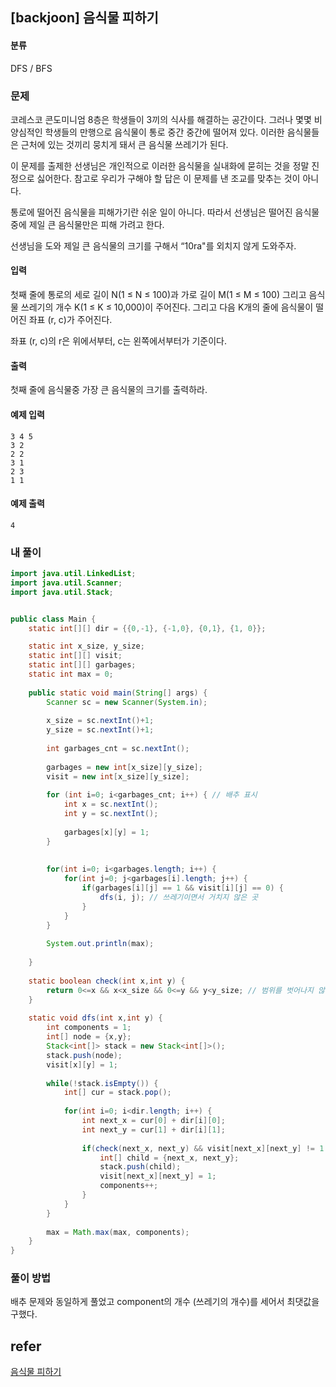 ## [backjoon] 음식물 피하기

#### 분류

DFS / BFS

### 문제

코레스코 콘도미니엄 8층은 학생들이 3끼의 식사를 해결하는 공간이다. 그러나 몇몇 비양심적인 학생들의 만행으로 음식물이 통로 중간 중간에 떨어져 있다. 이러한 음식물들은 근처에 있는 것끼리 뭉치게 돼서 큰 음식물 쓰레기가 된다. 

이 문제를 출제한 선생님은 개인적으로 이러한 음식물을 실내화에 묻히는 것을 정말 진정으로 싫어한다. 참고로 우리가 구해야 할 답은 이 문제를 낸 조교를 맞추는 것이 아니다. 

통로에 떨어진 음식물을 피해가기란 쉬운 일이 아니다. 따라서 선생님은 떨어진 음식물 중에 제일 큰 음식물만은 피해 가려고 한다. 

선생님을 도와 제일 큰 음식물의 크기를 구해서 “10ra"를 외치지 않게 도와주자.

#### 입력

첫째 줄에 통로의 세로 길이 N(1 ≤ N ≤ 100)과 가로 길이 M(1 ≤ M ≤ 100) 그리고 음식물 쓰레기의 개수 K(1 ≤ K ≤ 10,000)이 주어진다.  그리고 다음 K개의 줄에 음식물이 떨어진 좌표 (r, c)가 주어진다.

좌표 (r, c)의 r은 위에서부터, c는 왼쪽에서부터가 기준이다.

#### 출력

첫째 줄에 음식물중 가장 큰 음식물의 크기를 출력하라.

#### 예제 입력

```
3 4 5
3 2
2 2
3 1
2 3
1 1
```

#### 예제 출력

```
4
```

### 내 풀이

```java
import java.util.LinkedList;
import java.util.Scanner;
import java.util.Stack;


public class Main {
	static int[][] dir = {{0,-1}, {-1,0}, {0,1}, {1, 0}};

	static int x_size, y_size;
	static int[][] visit;
	static int[][] garbages;
	static int max = 0;
	
	public static void main(String[] args) {
		Scanner sc = new Scanner(System.in);
		
		x_size = sc.nextInt()+1;
		y_size = sc.nextInt()+1;
		
		int garbages_cnt = sc.nextInt();
		
		garbages = new int[x_size][y_size];
		visit = new int[x_size][y_size];
		
		for (int i=0; i<garbages_cnt; i++) { // 배추 표시
			int x = sc.nextInt();
			int y = sc.nextInt();
			
			garbages[x][y] = 1; 
		}
	
		
		for(int i=0; i<garbages.length; i++) {
			for(int j=0; j<garbages[i].length; j++) {
				if(garbages[i][j] == 1 && visit[i][j] == 0) {
					dfs(i, j); // 쓰레기이면서 거치지 않은 곳
				}
			}
		}
		
		System.out.println(max);
		
	}
	
	static boolean check(int x,int y) {
		return 0<=x && x<x_size && 0<=y && y<y_size; // 범위를 벗어나지 않는지 체크
	}
	
	static void dfs(int x,int y) {
		int components = 1;
		int[] node = {x,y};
		Stack<int[]> stack = new Stack<int[]>();
		stack.push(node); 
		visit[x][y] = 1;
		
		while(!stack.isEmpty()) {
			int[] cur = stack.pop();
			
			for(int i=0; i<dir.length; i++) {
				int next_x = cur[0] + dir[i][0];
				int next_y = cur[1] + dir[i][1];
				
				if(check(next_x, next_y) && visit[next_x][next_y] != 1 && garbages[next_x][next_y]==1) {
					int[] child = {next_x, next_y};
					stack.push(child);
					visit[next_x][next_y] = 1;
					components++;
				}
			}
		}
		
		max = Math.max(max, components);
	}
}


```

### 풀이 방법

배추 문제와 동일하게 풀었고 component의 개수 (쓰레기의 개수)를 세어서 최댓값을 구했다.

## refer

[음식물 피하기](https://www.acmicpc.net/problem/1743)

